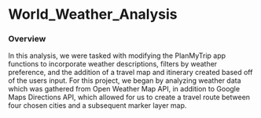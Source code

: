 # World_Weather_Analysis
### Overview
In this analysis, we were tasked with modifying the PlanMyTrip app functions to incorporate weather descriptions, filters by weather preference, and the addition of a travel map and itinerary created based off of the users input. For this project, we began by analyzing weather data which was gathered from Open Weather Map API, in addition to Google Maps Directions API, which allowed for us to create a travel route between four chosen cities and a subsequent marker layer map. 
